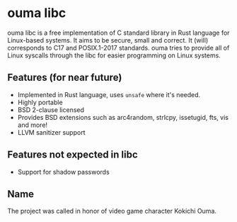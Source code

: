 # ouma libc
ouma libc is a free implementation of C standard library in Rust language for Linux-based systems. It aims to be secure, small and correct. It (will) corresponds to C17 and POSIX.1-2017 standards. ouma tries to provide all of Linux syscalls through the libc for easier programming on Linux systems.

## Features (for near future)
 * Implemented in Rust language, uses `unsafe` where it's needed.
 * Highly portable
 * BSD 2-clause licensed
 * Provides BSD extensions such as arc4random, strlcpy, issetugid, fts, vis and more!
 * LLVM sanitizer support

## Features not expected in libc
 * Support for shadow passwords

## Name
The project was called in honor of video game character Kokichi Ouma.
